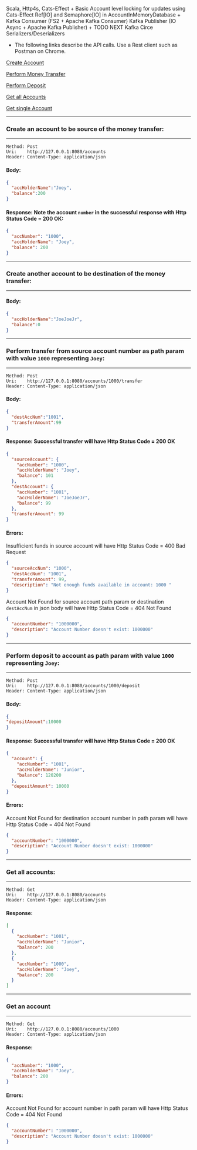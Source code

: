Scala, Http4s, Cats-Effect
+
Basic Account level locking for updates using Cats-Effect Ref[IO] and Semaphore[IO] in AccountInMemoryDatabase
+
Kafka Consumer (FS2 + Apache Kafka Consumer)
Kafka Publisher (IO Async + Apache Kafka Publisher)
+
TODO NEXT Kafka Circe Serializers/Deserializers 


- The following links describe the API calls. Use a Rest client such as Postman on Chrome.

[Create Account](#create-an-account-to-be-source-of-the-money-transfer)

[Perform Money Transfer](#perform-transfer-from-source-account-number-as-path-param-with-value-1000-representing-joey)

[Perform Deposit](#perform-deposit-to-account-as-path-param-with-value-1000-representing-joey)

[Get all Accounts](#get-all-accounts)

[Get single Account](#get-an-account)


***
### Create an account to be source of the money transfer:
***
```
Method: Post
Uri:    http://127.0.0.1:8080/accounts
Header: Content-Type: application/json
```

#### Body:

```json
{
  "accHolderName":"Joey",
  "balance":200
}
```

#### Response: Note the account `number` in the successful response with Http Status Code = 200 OK:

```json
{
  "accNumber": "1000",
  "accHolderName": "Joey",
  "balance": 200
}
```


***
### Create another account to be destination of the money transfer:
***

#### Body:
```json
{
  "accHolderName":"JoeJoeJr",
  "balance":0
}
```


***
### Perform transfer from source account number as path param with value `1000` representing `Joey`:
***
```
Method: Post
Uri:    http://127.0.0.1:8080/accounts/1000/transfer
Header: Content-Type: application/json
```

#### Body:

```json
{
  "destAccNum":"1001",
  "transferAmount":99
}
```

#### Response: Successful transfer will have Http Status Code = 200 OK

```json
{
  "sourceAccount": {
    "accNumber": "1000",
    "accHolderName": "Joey",
    "balance": 101
  },
  "destAccount": {
    "accNumber": "1001",
    "accHolderName": "JoeJoeJr",
    "balance": 99
  },
  "transferAmount": 99
}
```
#### Errors:

Insufficient funds in source account will have Http Status Code = 400 Bad Request
```json
{
  "sourceAccNum": "1000",
  "destAccNum": "1001",
  "transferAmount": 99,
  "description": "Not enough funds available in account: 1000 "
}
```

Account Not Found for source account path param or destination `destAccNum` in json body will have Http Status Code = 404 Not Found
```json
{
  "accountNumber": "1000000",
  "description": "Account Number doesn't exist: 1000000"
}
```


***
### Perform deposit to account as path param with value `1000` representing `Joey`:
***
```
Method: Post
Uri:    http://127.0.0.1:8080/accounts/1000/deposit
Header: Content-Type: application/json
```

#### Body:

```json
{
"depositAmount":10000
}
```

#### Response: Successful transfer will have Http Status Code = 200 OK

```json
{
  "account": {
    "accNumber": "1001",
    "accHolderName": "Junior",
    "balance": 120200
  },
  "depositAmount": 10000
}
```

#### Errors:

Account Not Found for destination account number in path param will have Http Status Code = 404 Not Found
```json
{
  "accountNumber": "1000000",
  "description": "Account Number doesn't exist: 1000000"
}
```


***
### Get all accounts:
***
```
Method: Get
Uri:    http://127.0.0.1:8080/accounts
Header: Content-Type: application/json
```

#### Response:

```json
[
  {
    "accNumber": "1001",
    "accHolderName": "Junior",
    "balance": 200
  },
  {
    "accNumber": "1000",
    "accHolderName": "Joey",
    "balance": 200
  }
]
```


***
### Get an account
***
```
Method: Get
Uri:    http://127.0.0.1:8080/accounts/1000
Header: Content-Type: application/json
```

#### Response:

```json
{
  "accNumber": "1000",
  "accHolderName": "Joey",
  "balance": 200
}
```

#### Errors:

Account Not Found for account number in path param will have Http Status Code = 404 Not Found
```json
{
  "accountNumber": "1000000",
  "description": "Account Number doesn't exist: 1000000"
}
```
